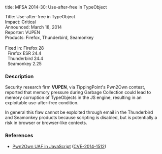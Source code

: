 title: MFSA 2014-30: Use-after-free in TypeObject

<p>
<span class="label">Title:</span>      Use-after-free in TypeObject<br/>
<span class="label">Impact:</span>     Critical<br/>
<span class="label">Announced:</span>  March 18, 2014<br/>
<span class="label">Reporter:</span>   VUPEN<br/>
<span class="label">Products:</span>   Firefox, Thunderbird, Seamonkey<br/>
<br/>
<span class="label">Fixed in:</span>   Firefox 28<br/>
<span class="label">&#160;</span>      Firefox ESR 24.4<br/>
<span class="label">&#160;</span>      Thunderbird 24.4<br/>
<span class="label">&#160;</span>      Seamonkey 2.25<br/>
</p>


<h3>Description</h3>

<p>Security research firm <strong>VUPEN</strong>, via TippingPoint's Pwn2Own
contest, reported that memory pressure during Garbage Collection could lead to
memory corruption of TypeObjects in the JS engine, resulting in an exploitable
use-after-free condition.</p>

<p class="note">In general this flaw cannot be exploited through email in the
Thunderbird and Seamonkey products because scripting is disabled, but is
potentially a risk in browser or browser-like contexts.</p>

<h3>References</h3>

<ul>
  <li><a href="https://bugzilla.mozilla.org/show_bug.cgi?id=982957">
       Pwn2Own UAF in JavaScript</a> (<a href="http://cve.mitre.org/cgi-bin/cvename.cgi?name=CVE-2014-1512" class="ex-ref">CVE-2014-1512</a>)</li>
</ul>



